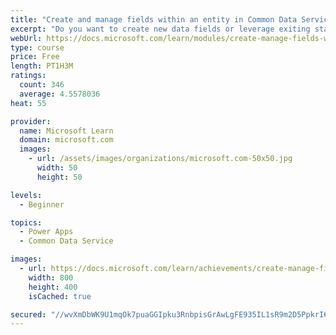 ```yaml
---
title: "Create and manage fields within an entity in Common Data Service"
excerpt: "Do you want to create new data fields or leverage exiting standardized fields for your business solutions?  This module will show you how to manage or create new fields within an entity in Common Data Service."
webUrl: https://docs.microsoft.com/learn/modules/create-manage-fields-within-entity/
type: course
price: Free
length: PT1H3M
ratings:
  count: 346
  average: 4.5578036
heat: 55

provider:
  name: Microsoft Learn
  domain: microsoft.com
  images:
    - url: /assets/images/organizations/microsoft.com-50x50.jpg
      width: 50
      height: 50

levels:
  - Beginner

topics:
  - Power Apps
  - Common Data Service

images:
  - url: https://docs.microsoft.com/learn/achievements/create-manage-fields-within-entity-social.png
    width: 800
    height: 400
    isCached: true

secured: "//wvXmDbWK9U1mqOk7puaGGIpku3RnbpisGrAwLgFE935IL1sR9m2D5PpkrI6TC5xjR/CdroxAfifZKgt8vmLxLs7Kk+RMk1HyWF5AC6Jwi0pToMCtreeeMMQGsaz/omTMFOrEe3Cai2N6gTlMRxFwqDIQjf57trqBZfmFm7ZEL1zw1E/Yd9cr7bMz6L0r5XbZpM6+gFefC4FmRTGmYz44h73AiSNP+bUF+2Kpo+RIF06rn9pCwElL1dg6/VhnzZtBjFJBeIlpU3rpr0VZ81Dezpl63351cHWyJwWRfJkRAZcVIeAxmta51+A6Rcmz3L0SOqfma0F1FdKFgwYWvDiMcTjJzKhrcGEEUzoieabiZdsmVhbXwcCV8Hk2Wao4Bj5x7Lg4kvZGndOWNEDFAwVCmg81RZ7MxDMd5ihkkM4Gs=;mOpCSVtdNBfWf4/Hoz9BdA=="
---
```


